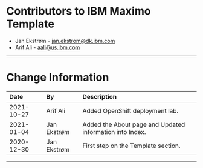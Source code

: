 
# Contributors to IBM Maximo Template

- Jan Ekstrøm - <jan.ekstrom@dk.ibm.com>
- Arif Ali - <aali@us.ibm.com>

---

# Change Information

|Date     |By             | Description                                           |
|:--------|:--------------|:------------------------------------------------------|
|2021-10-27|Arif Ali      |Added OpenShift deployment lab.
|2021-01-04|Jan Ekstrøm|Added the About page and Updated information into Index. |
|2020-12-30|Jan Ekstrøm|First step on the Template section. |

---
